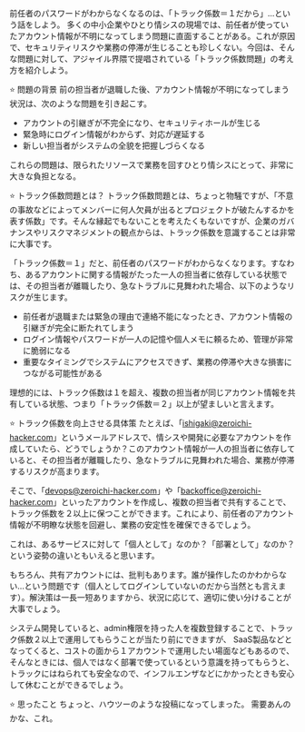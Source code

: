 前任者のパスワードがわからなくなるのは、「トラック係数＝１だから」...という話をしよう。
多くの中小企業やひとり情シスの現場では、前任者が使っていたアカウント情報が不明になってしまう問題に直面することがある。これが原因で、セキュリティリスクや業務の停滞が生じることも珍しくない。今回は、そんな問題に対して、アジャイル界隈で提唱されている「トラック係数問題」の考え方を紹介しよう。

⭐️ 問題の背景
前の担当者が退職した後、アカウント情報が不明になってしまう状況は、次のような問題を引き起こす。
- アカウントの引継ぎが不完全になり、セキュリティホールが生じる
- 緊急時にログイン情報がわからず、対応が遅延する
- 新しい担当者がシステムの全貌を把握しづらくなる

これらの問題は、限られたリソースで業務を回すひとり情シスにとって、非常に大きな負担となる。

⭐️ トラック係数問題とは？
トラック係数問題とは、ちょっと物騒ですが、「不意の事故などによってメンバーに何人欠員が出るとプロジェクトが破たんするかを表す係数」です。そんな縁起でもないことを考えたくもないですが、企業のガバナンスやリスクマネジメントの観点からは、トラック係数を意識することは非常に大事です。

「トラック係数＝１」だと、前任者のパスワードがわからなくなります。すなわち、あるアカウントに関する情報がたった一人の担当者に依存している状態では、その担当者が離職したり、急なトラブルに見舞われた場合、以下のようなリスクが生じます。

- 前任者が退職または緊急の理由で連絡不能になったとき、アカウント情報の引継ぎが完全に断たれてしまう
- ログイン情報やパスワードが一人の記憶や個人メモに頼るため、管理が非常に脆弱になる
- 重要なタイミングでシステムにアクセスできず、業務の停滞や大きな損害につながる可能性がある

理想的には、トラック係数は１を超え、複数の担当者が同じアカウント情報を共有している状態、つまり「トラック係数＝２」以上が望ましいと言えます。

⭐️ トラック係数を向上させる具体策
たとえば、「ishigaki@zeroichi-hacker.com」というメールアドレスで、情シスや開発に必要なアカウントを作成していたら、どうでしょうか？このアカウント情報が一人の担当者に依存していると、その担当者が離職したり、急なトラブルに見舞われた場合、業務が停滞するリスクが高まります。

そこで、「devops@zeroichi-hacker.com」や「backoffice@zeroichi-hacker.com」といったアカウントを作成し、複数の担当者で共有することで、トラック係数を２以上に保つことができます。これにより、前任者のアカウント情報が不明瞭な状態を回避し、業務の安定性を確保できるでしょう。

これは、あるサービスに対して「個人として」なのか？「部署として」なのか？という姿勢の違いともいえると思います。

もちろん、共有アカウントには、批判もあります。誰が操作したのかわからない...という問題です（個人としてログインしていないのだから当然とも言えます）。解決策は一長一短ありますから、状況に応じて、適切に使い分けることが大事でしょう。

システム開発していると、admin権限を持った人を複数登録することで、トラック係数２以上で運用してもらうことが当たり前にできますが、
SaaS製品などとなってくると、コストの面から１アカウントで運用したい場面などもあるので、そんなときには、個人ではなく部署で使っているという意識を持ってもらうと、トラックにはねられても安全なので、インフルエンザなどにかかったときも安心して休むことができるでしょう。

⭐️ 思ったこと
ちょっと、ハウツーのような投稿になってしまった。
需要あんのかな、これ。